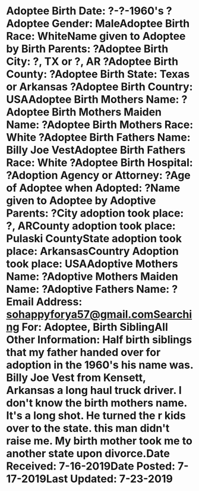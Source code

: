 # Adoptee Birth Date: ?-?-1960's ?Adoptee Gender: MaleAdoptee Birth Race: WhiteName given to Adoptee by Birth Parents: ?Adoptee Birth City: ?, TX or ?, AR ?Adoptee Birth County: ?Adoptee Birth State: Texas or Arkansas ?Adoptee Birth Country: USAAdoptee Birth Mothers Name: ?Adoptee Birth Mothers Maiden Name: ?Adoptee Birth Mothers Race: White ?Adoptee Birth Fathers Name: Billy Joe VestAdoptee Birth Fathers Race: White ?Adoptee Birth Hospital: ?Adoption Agency or Attorney: ?Age of Adoptee when Adopted: ?Name given to Adoptee by Adoptive Parents: ?City adoption took place: ?, ARCounty adoption took place: Pulaski CountyState adoption took place: ArkansasCountry Adoption took place: USAAdoptive Mothers Name: ?Adoptive Mothers Maiden Name: ?Adoptive Fathers Name: ?Email Address: sohappyforya57@gmail.comSearching For: Adoptee, Birth SiblingAll Other Information: Half birth siblings that my father handed over for adoption in the 1960's his name was. Billy Joe Vest from Kensett, Arkansas a long haul truck driver. I don't know the birth mothers name. It's a long shot. He turned the r kids over to the state. this man didn't raise me. My birth mother took me to another state upon divorce.Date Received: 7-16-2019Date Posted: 7-17-2019Last Updated: 7-23-2019